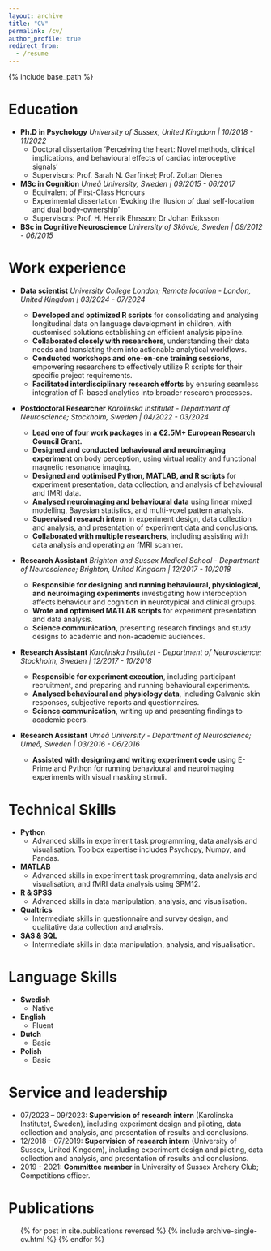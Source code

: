 ```yaml
---
layout: archive
title: "CV"
permalink: /cv/
author_profile: true
redirect_from:
  - /resume
---
```


{% include base_path %}

Education
======
* <b>Ph.D in Psychology</b>   <i>University of Sussex, United Kingdom | 10/2018 - 11/2022</i>
  * Doctoral dissertation ‘Perceiving the heart: Novel methods, clinical implications, and behavioural effects of cardiac interoceptive signals’
  * Supervisors: Prof. Sarah N. Garfinkel; Prof. Zoltan Dienes
* <b>MSc in Cognition</b>   <i>Umeå University, Sweden | 09/2015 - 06/2017</i>
  * Equivalent of First-Class Honours
  * Experimental dissertation ‘Evoking the illusion of dual self-location and dual body-ownership’
  * Supervisors: Prof. H. Henrik Ehrsson; Dr Johan Eriksson
* <b>BSc in Cognitive Neuroscience</b>   <i>University of Skövde, Sweden | 09/2012 - 06/2015</i>

Work experience
======
* <b>Data scientist</b>   <i>University College London; Remote location - London, United Kingdom | 03/2024 - 07/2024</i>
  * <b>Developed and optimized R scripts</b> for consolidating and analysing longitudinal data on language development in children, with customised solutions establishing an efficient analysis pipeline. 
  * <b>Collaborated closely with researchers</b>, understanding their data needs and translating them into actionable analytical workflows.
  * <b>Conducted workshops and one-on-one training sessions</b>, empowering researchers to effectively utilize R scripts for their specific project requirements.
  * <b>Facilitated interdisciplinary research efforts</b> by ensuring seamless integration of R-based analytics into broader research processes.

* <b>Postdoctoral Researcher</b>   <i>Karolinska Institutet - Department of Neuroscience; Stockholm, Sweden | 04/2022 - 03/2024</i>
  * <b>Lead one of four work packages in a €2.5M+ European Research Council Grant.</b> 
  * <b>Designed and conducted behavioural and neuroimaging experiment</b> on body perception, using virtual reality and functional magnetic resonance imaging.
  * <b>Designed and optimised Python, MATLAB, and R scripts</b> for experiment presentation, data collection, and analysis of behavioural and fMRI data.
  * <b>Analysed neuroimaging and behavioural data</b> using linear mixed modelling, Bayesian statistics, and multi-voxel pattern analysis.
  * <b>Supervised research intern</b> in experiment design, data collection and analysis, and presentation of experiment data and conclusions. 
  * <b>Collaborated with multiple researchers</b>, including assisting with data analysis and operating an fMRI scanner.

* <b>Research Assistant</b>   <i>Brighton and Sussex Medical School - Department of Neuroscience; Brighton, United Kingdom | 12/2017 - 10/2018</i>
  * <b>Responsible for designing and running behavioural, physiological, and neuroimaging experiments</b> investigating how interoception affects behaviour and cognition in neurotypical and clinical groups.
  * <b>Wrote and optimised MATLAB scripts</b> for experiment presentation and data analysis.
  * <b>Science communication</b>, presenting research findings and study designs to academic and non-academic audiences. 

* <b>Research Assistant</b>   <i>Karolinska Institutet - Department of Neuroscience; Stockholm, Sweden | 12/2017 - 10/2018</i>
  * <b>Responsible for experiment execution</b>, including participant recruitment, and preparing and running behavioural experiments.
  * <b>Analysed behavioural and physiology data</b>, including Galvanic skin responses, subjective reports and questionnaires.
  * <b>Science communication</b>, writing up and presenting findings to academic peers.

* <b>Research Assistant</b>   <i>Umeå University - Department of Neuroscience; Umeå, Sweden | 03/2016 - 06/2016</i>
  * <b>Assisted with designing and writing experiment code</b> using E-Prime and Python for running behavioural and neuroimaging experiments with visual masking stimuli. 


Technical Skills
======
* <b>Python</b>
  * Advanced skills in experiment task programming, data analysis and visualisation. Toolbox expertise includes Psychopy, Numpy, and Pandas.
* <b>MATLAB</b>
  * Advanced skills in experiment task programming, data analysis and visualisation, and fMRI data analysis using SPM12.
* <b>R & SPSS</b>
  * Advanced skills in data manipulation, analysis, and visualisation.
* <b>Qualtrics</b>
  * Intermediate skills in questionnaire and survey design, and qualitative data collection and analysis. 
* <b>SAS & SQL</b>
  * Intermediate skills in data manipulation, analysis, and visualisation.
  
Language Skills
=====
* <b>Swedish</b>
  * Native
* <b>English</b>
  * Fluent
* <b>Dutch</b>
  * Basic
* <b>Polish</b>
  * Basic

Service and leadership
======
* 07/2023 – 09/2023: <b>Supervision of research intern</b> (Karolinska Institutet, Sweden), including experiment design and piloting, data collection and analysis, and presentation of results and conclusions. 
* 12/2018 – 07/2019: <b>Supervision of research intern</b> (University of Sussex, United Kingdom), including experiment design and piloting, data collection and analysis, and presentation of results and conclusions.
* 2019 - 2021: <b>Committee member</b> in University of Sussex Archery Club; 
Competitions officer.

Publications
======
  <ul>{% for post in site.publications reversed %}
    {% include archive-single-cv.html %}
  {% endfor %}</ul>

